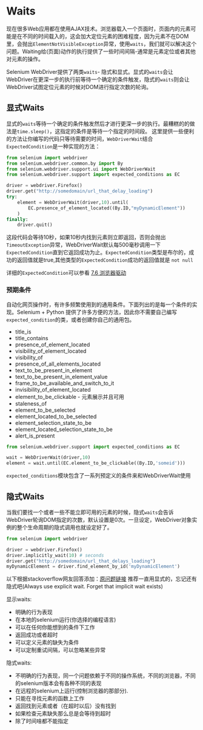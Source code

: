 # Waits
现在很多Web应用都在使用AJAX技术。浏览器载入一个页面时，页面内的元素可能是在不同的时间载入的，这会加大定位元素的困难程度，因为元素不在DOM里，会抛出`ElementNotVisibleException`异常，使用`waits`，我们就可以解决这个问题。Waiting给(页面)动作的执行提供了一些时间间隔-通常是元素定位或者其他对元素的操作。

Selenium WebDriver提供了两类`waits`- 隐式和显式。显式的`waits`会让WebDriver在更深一步的执行前等待一个确定的条件触发，隐式的`waits`则会让WebDriver试图定位元素的时候对DOM进行指定次数的轮询。

## 显式Waits
显式的`waits`等待一个确定的条件触发然后才进行更深一步的执行。最糟糕的的做法是`time.sleep()`，这指定的条件是等待一个指定的时间段。
这里提供一些便利的方法让你编写的代码只等待需要的时间，`WebDriverWait`结合`ExpectedCondition`是一种实现的方法：
```python
from selenium import webdriver
from selenium.webdriver.common.by import By
from selenium.webdriver.support.ui import WebDriverWait
from selenium.webdriver.support import expected_conditions as EC

driver = webdriver.Firefox()
driver.get("http://somedomain/url_that_delay_loading")
try:
	element = WebDriverWait(driver,10).until(
		EC.presence_of_element_located((By.ID,"myDynamicElement"))
	)
finally:
	driver.quit()
```
这段代码会等待10秒，如果10秒内找到元素则立即返回，否则会抛出`TimeoutException`异常，WebDriverWait默认每500毫秒调用一下`ExpectedCondition`直到它返回成功为止。`ExpectedCondition`类型是布尔的，成功的返回值就是true,其他类型的`ExpectedCondition`成功的返回值就是 `not null`

详细的`ExpectedCondition`可以参看 [7.6 浏览器驱动](https://github.com/StephinChou/seleniumDocument/blob/master/7.6%20%E6%B5%8F%E8%A7%88%E5%99%A8%E9%A9%B1%E5%8A%A8.md)

### 预期条件
自动化网页操作时，有许多频繁使用到的通用条件。下面列出的是每一个条件的实现。Selenium + Python 提供了许多方便的方法，因此你不需要自己编写`expected_condition`的类，或者创建你自己的通用包。

* title_is
* title_contains
* presence_of_element_located
* visibility_of_element_located
* visibility_of
* presence_of_all_elements_located
* text_to_be_present_in_element
* text_to_be_present_in_element_value
* frame_to_be_available_and_switch_to_it
* invisibility_of_element_located
* element_to_be_clickable - 元素展示并且可用
* staleness_of
* element_to_be_selected
* element_located_to_be_selected
* element_selection_state_to_be
* element_located_selection_state_to_be
* alert_is_present

```python
from selenium.webdriver.support import expected_conditions as EC

wait = WebDriverWait(driver,10)
element = wait.until(EC.element_to_be_clickable((By.ID,'someid')))
```

`expected_conditions`模块包含了一系列预定义的条件来和WebDriverWait使用

## 隐式Waits
当我们要找一个或者一些不能立即可用的元素的时候，隐式`waits`会告诉WebDriver轮询DOM指定的次数，默认设置是0次。一旦设定，WebDriver对象实例的整个生命周期的隐式调用也就设定好了。

```python
from selenium import webdriver

driver = webdriver.Firefox()
driver.implicitly_wait(10) # seconds
driver.get("http://somedomain/url_that_delays_loading")
myDynamicElement = driver.find_element_by_id('myDynamicElement')
```

以下根据stackoverflow网友回答添加：[原问题链接](http://stackoverflow.com/questions/10404160/when-to-use-explicit-wait-vs-implicit-wait-in-selenium-webdriver)
推荐一直用显式的，忘记还有隐式吧(Always use explicit wait. Forget that implicit wait exists)

显示waits:
* 明确的行为表现
* 在本地的selenium运行(你选择的编程语言)
* 可以在任何你能想到的条件下工作
* 返回成功或者超时
* 可以定义元素的缺失为条件
* 可以定制重试间隔，可以忽略某些异常

隐式waits:
* 不明确的行为表现，同一个问题依赖于不同的操作系统，不同的浏览器，不同的selenium版本会有各种不同的表现
* 在远程的selenium上运行(控制浏览器的那部分).
* 只能在寻找元素的函数上工作
* 返回找到元素或者（在超时以后）没有找到
* 如果检查元素缺失那么总是会等待到超时
* 除了时间啥都不能指定
